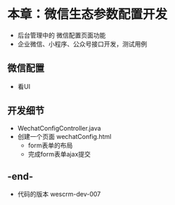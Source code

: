 
# 本章：微信生态参数配置开发
- 后台管理中的 微信配置页面功能
- 企业微信、小程序、公众号接口开发，测试用例

## 微信配置 
- 看UI

## 开发细节
- WechatConfigController.java
- 创建一个页面 wechatConfig.html
    - form表单的布局
    - 完成form表单ajax提交

## -end-
- 代码的版本 wescrm-dev-007

